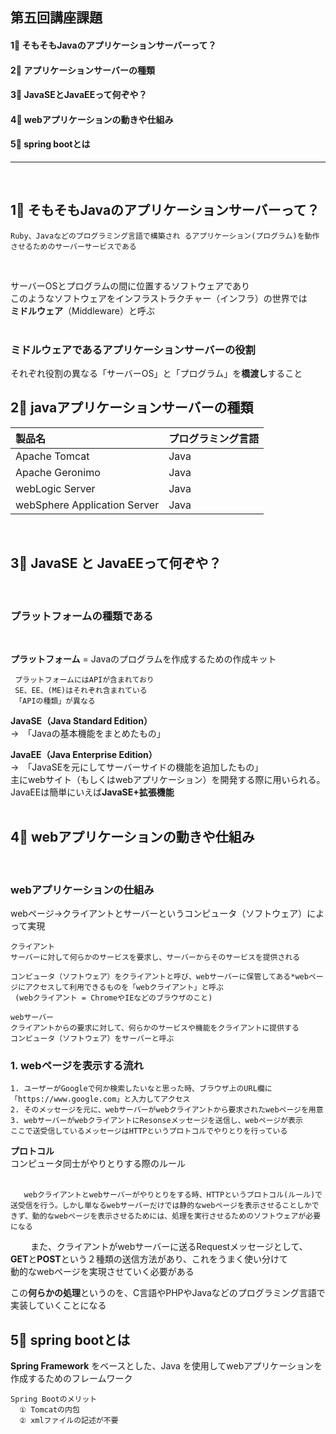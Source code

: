 ## 第五回講座課題  

#### 1⃣ そもそもJavaのアプリケーションサーバーって？  
#### 2⃣ アプリケーションサーバーの種類 
#### 3⃣ JavaSEとJavaEEって何ぞや？
#### 4⃣ webアプリケーションの動きや仕組み
#### 5⃣ spring bootとは  
---
<br>

## 1⃣ そもそもJavaのアプリケーションサーバーって？  
    Ruby、Javaなどのプログラミング言語で構築され るアプリケーション(プログラム)を動作させるためのサーバーサービスである  
  <br>
  
   サーバーOSとプログラムの間に位置するソフトウェアであり  
   このようなソフトウェアをインフラストラクチャー（インフラ）の世界では  
    **ミドルウェア**（Middleware）と呼ぶ  
<br>
   ### **ミドルウェア**であるアプリケーションサーバーの役割 
それぞれ役割の異なる「サーバーOS」と「プログラム」を**橋渡し**すること  
  

## 2⃣ javaアプリケーションサーバーの種類  

| 製品名 | プログラミング言語 |  
|:--- | :--- |
| Apache Tomcat  | Java |  
| Apache Geronimo  |	Java |  
| webLogic Server  |Java |  
| webSphere Application Server  | Java |  
<br>


## 3⃣ **JavaSE** と **JavaEE**って何ぞや？  
<br>

### **プラットフォームの種類である**  
<br>

**プラットフォーム** = Javaのプログラムを作成するための作成キット  

     プラットフォームにはAPIが含まれており  
     SE、EE、(ME)はそれぞれ含まれている  
     「APIの種類」が異なる
  
**JavaSE（Java Standard Edition）**   
→　「Javaの基本機能をまとめたもの」   
 
**JavaEE（Java Enterprise Edition）**  
→　「JavaSEを元にしてサーバーサイドの機能を追加したもの」  
主にwebサイト（もしくはwebアプリケーション）を開発する際に用いられる。JavaEEは簡単にいえば**JavaSE+拡張機能**  
<br>

## 4⃣ webアプリケーションの動きや仕組み
<br>

### webアプリケーションの仕組み  

webページ→クライアントとサーバーというコンピュータ（ソフトウェア）によって実現  

    クライアント 
    サーバーに対して何らかのサービスを要求し、サーバーからそのサービスを提供される  
    
    コンピュータ（ソフトウェア）をクライアントと呼び、webサーバーに保管してある*webページにアクセスして利用できるものを「webクライアント」と呼ぶ　　
     (webクライアント = ChromeやIEなどのブラウザのこと)

    webサーバー  
    クライアントからの要求に対して、何らかのサービスや機能をクライアントに提供する  
    コンピュータ（ソフトウェア）をサーバーと呼ぶ

### 1. webページを表示する流れ 

    1. ユーザーがGoogleで何か検索したいなと思った時、ブラウザ上のURL欄に「https://www.google.com」と入力してアクセス  
    2. そのメッセージを元に、webサーバーがwebクライアントから要求されたwebページを用意  
    3. webサーバーがwebクライアントにResonseメッセージを送信し、webページが表示  
    ここで送受信しているメッセージはHTTPというプロトコルでやりとりを行っている  

**プロトコル**  
 コンピュータ同士がやりとりする際のルール  
 <br>

       webクライアントとwebサーバーがやりとりをする時、HTTPというプロトコル(ルール)で送受信を行う。しかし単なるwebサーバーだけでは静的なwebページを表示させることしかできず、動的なwebページを表示させるためには、処理を実行させるためのソフトウェアが必要になる

　　   また、クライアントがwebサーバーに送るRequestメッセージとして、  
       **GET**と**POST**という２種類の送信方法があり、これをうまく使い分けて  
       動的なwebページを実現させていく必要がある

  この**何らかの処理**というのを、C言語やPHPやJavaなどのプログラミング言語で  
  実装していくことになる  
  
## 5⃣ spring bootとは

  **Spring Framework** をベースとした、Java を使用してwebアプリケーションを作成するためのフレームワーク  

    Spring Bootのメリット  
      ① Tomcatの内包  
      ② xmlファイルの記述が不要  

